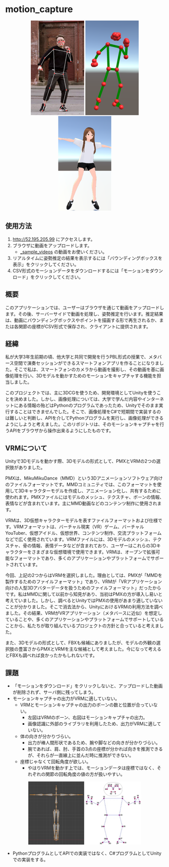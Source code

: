 # motion_capture

<div align="center">
    <img src="_github/img01.png" height="300">
    <img src="_github/img02.png" height="300">
    <img src="_github/img03.png" height="300">
</div>

## 使用方法

1. http://52.195.205.99 にアクセスします。
2. ブラウザに動画をアップロードします。
   - [_sample_videos](_sample_videos/) の動画をお使いください。
3. リアルタイムに姿勢推定の結果を表示するには「バウンディングボックスを表示」をクリックしてください。
4. CSV形式のモーションデータをダウンロードするには「モーションをダウンロード」をクリックしてください。

## 概要

このアプリケーションでは、ユーザーはブラウザを通じて動画をアップロードします。その後、サーバーサイドで動画を処理し、姿勢推定を行います。推定結果は、動画にバウンディングボックスやポイントを描画する形で再生されるか、または各関節の座標がCSV形式で保存され、クライアントに提供されます。

## 経緯

私が大学3年生前期の頃、他大学と共同で開発を行うPBL形式の授業で、メタバース空間で演奏セッションができるスマートフォンアプリを作ることになりました。そこで私は、スマートフォンのカメラから動画を撮影し、その動画を基に画像処理を行い、3Dモデルを動かすためのモーションをキャプチャする機能を担当しました。

このプロジェクトでは、主に3DCGを使うため、開発環境としてUnityを使うことを決めました。しかし、画像処理については、大学で学んだ内容やインターネットにある情報の殆どはPythonのプログラムであったため、Unityでそのまま実行することはできませんでした。そこで、画像処理をC#で短期間で実装するのは難しいと判断し、APIを介してPythonプログラムを実行し、画像処理ができるようにしようと考えました。このリポジトリは、そのモーションキャプチャを行うAPIをブラウザから操作出来るようにしたものです。

## VRMについて

Unityで3Dモデルを動かす際、3Dモデルの形式として、PMXとVRMの2つの選択肢がありました。

PMXは、MikuMikuDance（MMD）という3Dアニメーションソフトウェア向けのファイルフォーマットです。MMDコミュニティでは、このフォーマットを使用して3Dキャラクターモデルを作成し、アニメーション化し、共有するために使われます。PMXファイルにはモデルのメッシュ、テクスチャ、ボーンの情報、表情などが含まれています。主にMMD動画などのコンテンツ制作に使用されます。

VRMは、3D仮想キャラクターモデルを表すファイルフォーマットおよび仕様です。VRMフォーマットは、バーチャル現実（VR）ゲーム、バーチャルYouTuber、仮想アイドル、仮想世界、コンテンツ制作、交流プラットフォームなどで広く使用されています。VRMファイルには、3Dモデルのメッシュ、テクスチャ、骨の情報、表情データなどが含まれており、ユーザーはこれらの3Dキャラクターをさまざまな仮想環境で使用できます。VRMは、オープンで拡張可能なフォーマットであり、多くのアプリケーションやプラットフォームでサポートされています。

今回、上記の2つからはVRMを選択しました。理由としては、PMXが「MMDを製作するためのファイルフォーマット」であり、VRMが「VRアプリケーション向けの人型3Dアバターデータを扱うためのファイルフォーマット」だったからです。私はMMDに関して以前から知見があり、当初はPMXの方が導入し易いと考えていました。しかし、調べるとUnityではPMXの使用があまり適していないことが分かりました。そこで消去法から、UnityにおけるVRMの利用方法を調べました。その結果、VRMがVRアプリケーション（メタバースに近似）を想定していることや、多くのアプリケーションやプラットフォームでサポートしていることから、私たちが取り組んでいるプロジェクトの方針と合っていると考えました。

また、3Dモデルの形式として、FBXも候補にありましたが、モデルの外観の選択肢の豊富さからPMXとVRMを主な候補として考えました。今になって考えるとFBXも調べれば良かったかもしれないです。

## 課題

- 「モーションをダウンロード」をクリックしないと、アップロードした動画が削除されず、サーバ側に残ってしまう。
- モーションキャプチャの出力がVRMに適していない。
    - VRMとモーションキャプチャの出力のボーンの数と位置が合っていない。
        - 左図はVRMのボーン、右図はモーションキャプチャの出力。
        - 画像認識に外部のライブラリを利用したため、出力がVRMに適していない。
    - 体の向きが分かりづらい。
        - 出力が棒人間形状であるため、腕や脚などの向きが分かりづらい。
        - 腕であれば、肩、肘、手首の3点の座標が分かれば向きを推測できるが、それらが一直線上に並んだ時に推測ができない。
    - 座標じゃなくて回転角度が欲しい。
        - やはりVRMを動かす上では、モーションデータは座標ではなく、それぞれの関節の回転角度の値の方が扱いやすい。
<div align="center">
    <img src="_github/img04.png" height="200">
    <img src="_github/img05.png" height="200">
</div>

- PythonプログラムとしてAPIでの実装ではなく、C#プログラムとしてUnityでの実装をする。
